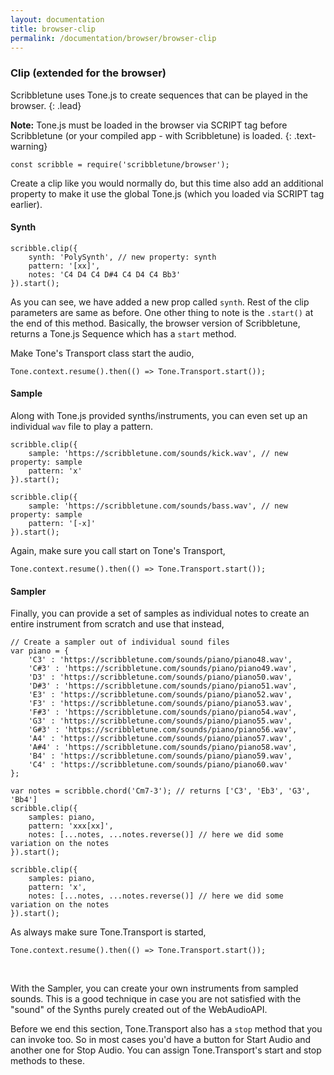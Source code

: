 ```yaml
---
layout: documentation
title: browser-clip
permalink: /documentation/browser/browser-clip
---
```


### Clip (extended for the browser)

Scribbletune uses Tone.js to create sequences that can be played in the browser.
{: .lead}

**Note:** Tone.js must be loaded in the browser via SCRIPT tag before Scribbletune (or your compiled app - with Scribbletune) is loaded.
{: .text-warning}

```
const scribble = require('scribbletune/browser');
```

Create a clip like you would normally do, but this time also add an additional property to make it use the global Tone.js (which you loaded via SCRIPT tag earlier).

#### Synth

```
scribble.clip({
	synth: 'PolySynth', // new property: synth
	pattern: '[xx]',
	notes: 'C4 D4 C4 D#4 C4 D4 C4 Bb3'
}).start();
```

As you can see, we have added a new prop called `synth`. Rest of the clip parameters are same as before. One other thing to note is the `.start()` at the end of this method. Basically, the browser version of Scribbletune, returns a Tone.js Sequence which has a `start` method.

Make Tone's Transport class start the audio,

```
Tone.context.resume().then(() => Tone.Transport.start());
```

#### Sample

Along with Tone.js provided synths/instruments, you can even set up an individual `wav` file to play a pattern.

```
scribble.clip({
	sample: 'https://scribbletune.com/sounds/kick.wav', // new property: sample
	pattern: 'x'
}).start();

scribble.clip({
	sample: 'https://scribbletune.com/sounds/bass.wav', // new property: sample
	pattern: '[-x]'
}).start();
```

Again, make sure you call start on Tone's Transport,

```
Tone.context.resume().then(() => Tone.Transport.start());
```

#### Sampler

Finally, you can provide a set of samples as individual notes to create an entire instrument from scratch and use that instead,

```
// Create a sampler out of individual sound files
var piano = {
	'C3' : 'https://scribbletune.com/sounds/piano/piano48.wav',
	'C#3' : 'https://scribbletune.com/sounds/piano/piano49.wav',
	'D3' : 'https://scribbletune.com/sounds/piano/piano50.wav',
	'D#3' : 'https://scribbletune.com/sounds/piano/piano51.wav',
	'E3' : 'https://scribbletune.com/sounds/piano/piano52.wav',
	'F3' : 'https://scribbletune.com/sounds/piano/piano53.wav',
	'F#3' : 'https://scribbletune.com/sounds/piano/piano54.wav',
	'G3' : 'https://scribbletune.com/sounds/piano/piano55.wav',
	'G#3' : 'https://scribbletune.com/sounds/piano/piano56.wav',
	'A4' : 'https://scribbletune.com/sounds/piano/piano57.wav',
	'A#4' : 'https://scribbletune.com/sounds/piano/piano58.wav',
	'B4' : 'https://scribbletune.com/sounds/piano/piano59.wav',
	'C4' : 'https://scribbletune.com/sounds/piano/piano60.wav'
};

var notes = scribble.chord('Cm7-3'); // returns ['C3', 'Eb3', 'G3', 'Bb4']
scribble.clip({
	samples: piano,
	pattern: 'xxx[xx]',
	notes: [...notes, ...notes.reverse()] // here we did some variation on the notes
}).start();

scribble.clip({
	samples: piano,
	pattern: 'x',
	notes: [...notes, ...notes.reverse()] // here we did some variation on the notes
}).start();
```

As always make sure Tone.Transport is started,

```
Tone.context.resume().then(() => Tone.Transport.start());
```

<br>

With the Sampler, you can create your own instruments from sampled sounds. This is a good technique in case you are not satisfied with the "sound" of the Synths purely created out of the WebAudioAPI.

Before we end this section, Tone.Transport also has a `stop` method that you can invoke too. So in most cases you'd have a button for Start Audio and another one for Stop Audio. You can assign Tone.Transport's start and stop methods to these.
